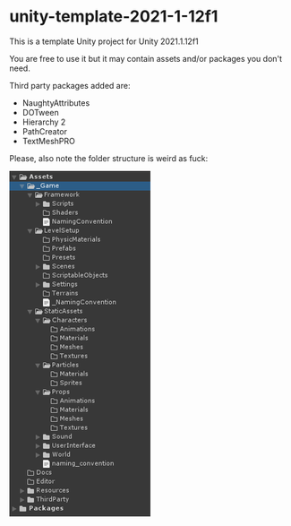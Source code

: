 # unity-template-2021-1-12f1
 This is a template Unity project for Unity 2021.1.12f1
 
 You are free to use it but it may contain assets and/or packages you don't need.
 
 Third party packages added are:
 
 - NaughtyAttributes
 - DOTween
 - Hierarchy 2
 - PathCreator
 - TextMeshPRO
 
 Please, also note the folder structure is weird as fuck:

![Weird AF folder structure](https://github.com/reyrarnfredur/unity-template-2021-1-12f1/blob/main/folder-structure-screenshot.png)
